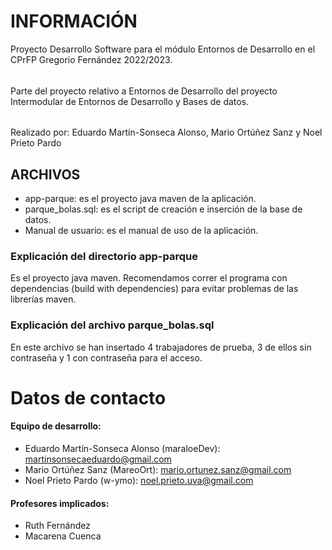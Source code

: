 # INFORMACIÓN
Proyecto Desarrollo Software para el módulo Entornos de Desarrollo en el CPrFP Gregorio Fernández 2022/2023.
###### 
Parte del proyecto relativo a Entornos de Desarrollo del proyecto Intermodular de Entornos de Desarrollo y Bases de datos.
######
Realizado por: Eduardo Martín-Sonseca Alonso, Mario Ortúñez Sanz y Noel Prieto Pardo

## ARCHIVOS
- app-parque: es el proyecto java maven de la aplicación.
- parque_bolas.sql: es el script de creación e inserción de la base de datos.
- Manual de usuario: es el manual de uso de la aplicación. 

### Explicación del directorio app-parque
Es el proyecto java maven. Recomendamos correr el programa con dependencias (build with dependencies) para evitar problemas de las librerías maven.

### Explicación del archivo parque_bolas.sql
En este archivo se han insertado 4 trabajadores de prueba, 3 de ellos sin contraseña y 1 con contraseña para el acceso.

# Datos de contacto
#### Equipo de desarrollo:
- Eduardo Martín-Sonseca Alonso (maraloeDev): martinsonsecaeduardo@gmail.com
- Mario Ortúñez Sanz (MareoOrt): mario.ortunez.sanz@gmail.com
- Noel Prieto Pardo (w-ymo): noel.prieto.uva@gmail.com

#### Profesores implicados:
- Ruth Fernández
- Macarena Cuenca